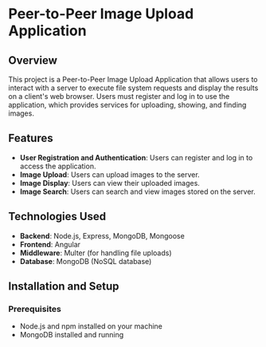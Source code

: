 # Peer-to-Peer Image Upload Application

## Overview

This project is a Peer-to-Peer Image Upload Application that allows users to interact with a server to execute file system requests and display the results on a client's web browser. Users must register and log in to use the application, which provides services for uploading, showing, and finding images.

## Features

- **User Registration and Authentication**: Users can register and log in to access the application.
- **Image Upload**: Users can upload images to the server.
- **Image Display**: Users can view their uploaded images.
- **Image Search**: Users can search and view images stored on the server.

## Technologies Used

- **Backend**: Node.js, Express, MongoDB, Mongoose
- **Frontend**: Angular
- **Middleware**: Multer (for handling file uploads)
- **Database**: MongoDB (NoSQL database)

## Installation and Setup

### Prerequisites

- Node.js and npm installed on your machine
- MongoDB installed and running

